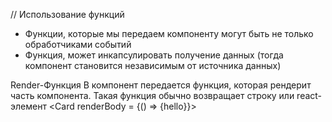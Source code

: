 // Использование функций 
 - Функции, которые мы передаем компоненту могут быть не только обработчиками событий 
 - Функция, может инкапсулировать получение данных (тогда компонент становится независимым от источника данных)

Render-Функция
В компонент передается функция, которая рендерит часть компонента. Такая функция обычно возвращает строку или react-элемент <Card renderBody = {() => {<span>hello</span>}}>